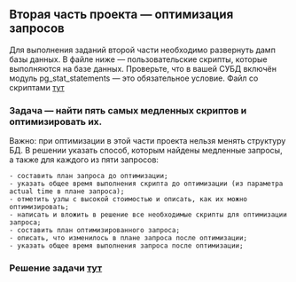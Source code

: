 ## Вторая часть проекта — оптимизация запросов
Для выполнения заданий второй части необходимо развернуть дамп базы данных.
В файле ниже — пользовательские скрипты, которые выполняются на базе данных. 
Проверьте, что в вашей СУБД включён модуль pg_stat_statements — это обязательное условие.
Файл со скриптами [тут](https://github.com/SayJustOnlyMe/portfolio/blob/main/SQL/Yandex%20Workshop/SQL%20for%20development/Module%204/user_scripts.sql)
  
### Задача — найти пять самых медленных скриптов и оптимизировать их. 
Важно: при оптимизации в этой части проекта нельзя менять структуру БД.
В решении указать способ, которым найдены медленные запросы, а также для каждого из пяти запросов:
  
    - составить план запроса до оптимизации;
    - указать общее время выполнения скрипта до оптимизации (из параметра actual time в плане запроса);
    - отметить узлы с высокой стоимостью и описать, как их можно оптимизировать;
    - написать и вложить в решение все необходимые скрипты для оптимизации запроса;
    - составить план оптимизированного запроса;
    - описать, что изменилось в плане запроса после оптимизации;
    - указать общее время выполнения запроса после оптимизации;
### Решение задачи [тут](https://github.com/SayJustOnlyMe/portfolio/blob/main/SQL/Yandex%20Workshop/SQL%20for%20development/Module%204/queries_2.sql)
